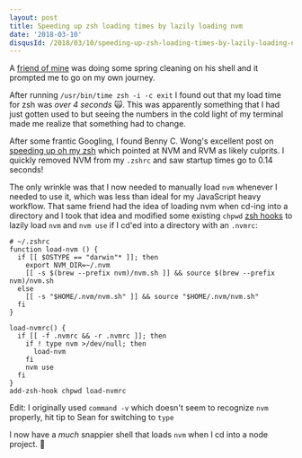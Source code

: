```yaml
---
layout: post
title: Speeding up zsh loading times by lazily loading nvm
date: '2018-03-10'
disqusId: /2018/03/10/speeding-up-zsh-loading-times-by-lazily-loading-nvm
---
```


A [friend of mine](https://twitter.com/lejeunerenard?lang=en) was doing some spring cleaning on his shell and it prompted me to go on my own journey.

After running `/usr/bin/time zsh -i -c exit` I found out that my load time for zsh was _over 4 seconds_ 🙀. This was apparently something that I had just gotten used to but seeing the numbers in the cold light of my terminal made me realize that something had to change.

After some frantic Googling, I found Benny C. Wong's excellent post on [speeding up oh my zsh](https://bennycwong.github.io/post/speeding-up-oh-my-zsh/) which pointed at NVM and RVM as likely culprits. I quickly removed NVM from my `.zshrc` and saw startup times go to 0.14 seconds!

The only wrinkle was that I now needed to manually load `nvm` whenever I needed to use it, which was less than ideal for my JavaScript heavy workflow. That same friend had the idea of loading nvm when cd-ing into a directory and I took that idea and modified some existing `chpwd` [zsh hooks](http://zsh.sourceforge.net/Doc/Release/Functions.html#Hook-Functions) to lazily load `nvm` and `nvm use` if I cd'ed into a directory with an `.nvmrc`:

```shell
# ~/.zshrc
function load-nvm () {
  if [[ $OSTYPE == "darwin"* ]]; then
    export NVM_DIR=~/.nvm
    [[ -s $(brew --prefix nvm)/nvm.sh ]] && source $(brew --prefix nvm)/nvm.sh
  else
    [[ -s "$HOME/.nvm/nvm.sh" ]] && source "$HOME/.nvm/nvm.sh"
  fi
}

load-nvmrc() {
  if [[ -f .nvmrc && -r .nvmrc ]]; then
    if ! type nvm >/dev/null; then
      load-nvm
    fi
    nvm use
  fi
}
add-zsh-hook chpwd load-nvmrc
```

Edit: I originally used `command -v` which doesn't seem to recognize `nvm` properly, hit tip to Sean for switching to `type`

I now have a _much_ snappier shell that loads `nvm` when I cd into a node project. 🎉
